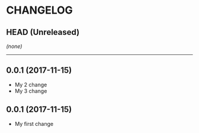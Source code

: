 CHANGELOG
=========

## HEAD (Unreleased)
_(none)_

--------------------

## 0.0.1 (2017-11-15)
* My 2 change
* My 3 change

## 0.0.1 (2017-11-15)
* My first change

